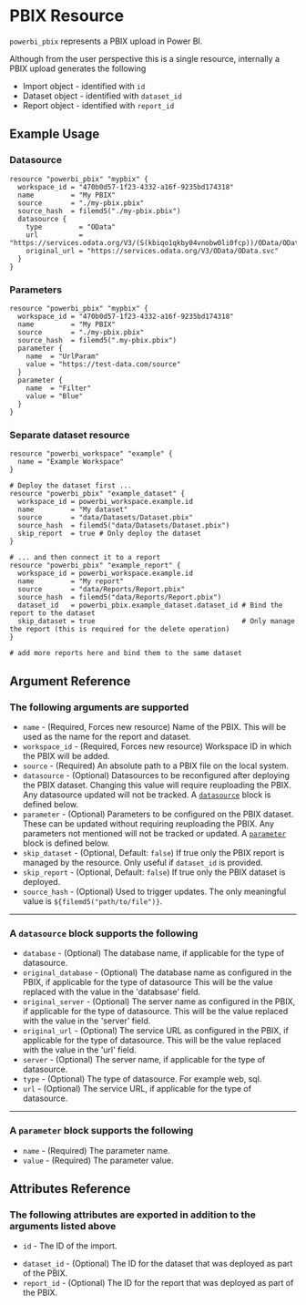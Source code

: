 # PBIX Resource

`powerbi_pbix` represents a PBIX upload in Power BI.

Although from the user perspective this is a single resource, internally a PBIX upload generates the following

* Import object - identified with `id`
* Dataset object - identified with `dataset_id`
* Report object - identified with `report_id`

## Example Usage

### Datasource

```hcl
resource "powerbi_pbix" "mypbix" {
  workspace_id = "470b0d57-1f23-4332-a16f-9235bd174318"
  name         = "My PBIX"
  source       = "./my-pbix.pbix"
  source_hash  = filemd5("./my-pbix.pbix")
  datasource {
    type         = "OData"
    url          = "https://services.odata.org/V3/(S(kbiqo1qkby04vnobw0li0fcp))/OData/OData.svc"
    original_url = "https://services.odata.org/V3/OData/OData.svc"
  }
}
```

### Parameters

```hcl
resource "powerbi_pbix" "mypbix" {
  workspace_id = "470b0d57-1f23-4332-a16f-9235bd174318"
  name         = "My PBIX"
  source       = "./my-pbix.pbix"
  source_hash  = filemd5(".my-pbix.pbix")
  parameter {
    name  = "UrlParam"
    value = "https://test-data.com/source"
  }
  parameter {
    name  = "Filter"
    value = "Blue"
  }
}
```

### Separate dataset resource

```hcl
resource "powerbi_workspace" "example" {
  name = "Example Workspace"
}

# Deploy the dataset first ...
resource "powerbi_pbix" "example_dataset" {
  workspace_id = powerbi_workspace.example.id
  name         = "My dataset"
  source       = "data/Datasets/Dataset.pbix"
  source_hash  = filemd5("data/Datasets/Dataset.pbix")
  skip_report  = true # Only deploy the dataset
}

# ... and then connect it to a report
resource "powerbi_pbix" "example_report" {
  workspace_id = powerbi_workspace.example.id
  name         = "My report"
  source       = "data/Reports/Report.pbix"
  source_hash  = filemd5("data/Reports/Report.pbix")
  dataset_id   = powerbi_pbix.example_dataset.dataset_id # Bind the report to the dataset
  skip_dataset = true                                    # Only manage the report (this is required for the delete operation)
}

# add more reports here and bind them to the same dataset
```

## Argument Reference

### The following arguments are supported

<!-- docgen:NonComputedParameters -->
* `name` - (Required, Forces new resource) Name of the PBIX. This will be used as the name for the report and dataset.
* `workspace_id` - (Required, Forces new resource) Workspace ID in which the PBIX will be added.
* `source` - (Required) An absolute path to a PBIX file on the local system.
* `datasource` - (Optional) Datasources to be reconfigured after deploying the PBIX dataset. Changing this value will require reuploading the PBIX. Any datasource updated will not be tracked. A [`datasource`](#a-datasource-block-supports-the-following) block is defined below.
* `parameter` - (Optional) Parameters to be configured on the PBIX dataset. These can be updated without requiring reuploading the PBIX. Any parameters not mentioned will not be tracked or updated. A [`parameter`](#a-parameter-block-supports-the-following) block is defined below.
* `skip_dataset` - (Optional, Default: `false`) If true only the PBIX report is managed by the resource. Only useful if `dataset_id` is provided.
* `skip_report` - (Optional, Default: `false`) If true only the PBIX dataset is deployed.
* `source_hash` - (Optional) Used to trigger updates. The only meaningful value is `${filemd5("path/to/file")}`.

---

### A `datasource` block supports the following

* `database` - (Optional) The database name, if applicable for the type of datasource.
* `original_database` - (Optional) The database name as configured in the PBIX, if applicable for the type of datasource This will be the value replaced with the value in the 'databsase' field.
* `original_server` - (Optional) The server name as configured in the PBIX, if applicable for the type of datasource. This will be the value replaced with the value in the 'server' field.
* `original_url` - (Optional) The service URL as configured in the PBIX, if applicable for the type of datasource. This will be the value replaced with the value in the 'url' field.
* `server` - (Optional) The server name, if applicable for the type of datasource.
* `type` - (Optional) The type of datasource. For example web, sql.
* `url` - (Optional) The service URL, if applicable for the type of datasource.

---

### A `parameter` block supports the following

* `name` - (Required) The parameter name.
* `value` - (Required) The parameter value.
<!-- /docgen -->

## Attributes Reference

### The following attributes are exported in addition to the arguments listed above

* `id` - The ID of the import.
<!-- docgen:ComputedParameters -->
* `dataset_id` - (Optional) The ID for the dataset that was deployed as part of the PBIX.
* `report_id` - (Optional) The ID for the report that was deployed as part of the PBIX.
<!-- /docgen -->